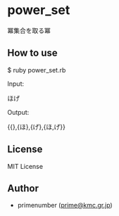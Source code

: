 power\_set
=========

冪集合を取る冪

## How to use

 $ ruby power\_set.rb

Input: 

 ほげ

Output:

 {{},{ほ},{げ},{ほ,げ}}

## License

MIT License

## Author

- primenumber (prime@kmc.gr.jp)

